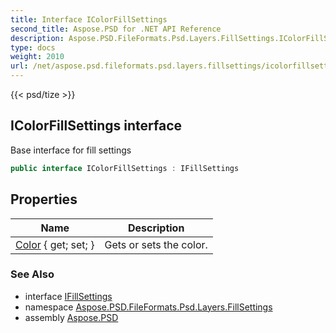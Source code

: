 ```yaml
---
title: Interface IColorFillSettings
second_title: Aspose.PSD for .NET API Reference
description: Aspose.PSD.FileFormats.Psd.Layers.FillSettings.IColorFillSettings interface. Base interface for fill settings
type: docs
weight: 2010
url: /net/aspose.psd.fileformats.psd.layers.fillsettings/icolorfillsettings/
---
```

{{< psd/tize >}}
## IColorFillSettings interface

Base interface for fill settings

```csharp
public interface IColorFillSettings : IFillSettings
```

## Properties

| Name | Description |
| --- | --- |
| [Color](../../aspose.psd.fileformats.psd.layers.fillsettings/icolorfillsettings/color/) { get; set; } | Gets or sets the color. |

### See Also

* interface [IFillSettings](../ifillsettings/)
* namespace [Aspose.PSD.FileFormats.Psd.Layers.FillSettings](../../aspose.psd.fileformats.psd.layers.fillsettings/)
* assembly [Aspose.PSD](../../)


